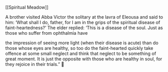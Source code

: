 [[Spiritual Meadow]]
 
A brother visited Abba Victor the solitary at the lavra of Eleousa and said to him: ‘What shall I do, father, for I am in the grips of the spiritual disease of faint-heartedness?’ The elder replied: ‘This is a disease of the soul. Just as those who suffer from ophthalmia have  
 
the impression of seeing more light (when their disease is acute) than do those whose eyes are healthy, so too do the faint-hearted quickly take offence at some small neglect and think that neglect to be something of great moment. It is just the opposite with those who are healthy in soul, for they rejoice in their trials.”  
